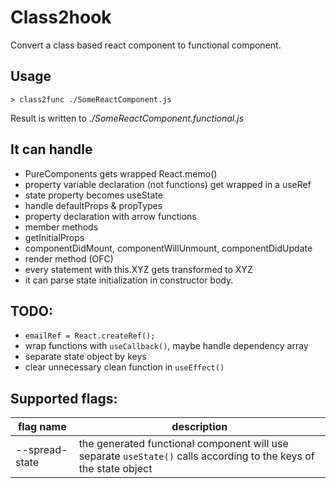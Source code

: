 # Class2hook

Convert a class based react component to functional component.

## Usage

```
> class2func ./SomeReactComponent.js
```

Result is written to _./SomeReactComponent.functional.js_

## It can handle

- PureComponents gets wrapped React.memo()
- property variable declaration (not functions) get wrapped in a useRef
- state property becomes useState
- handle defaultProps & propTypes
- property declaration with arrow functions
- member methods
- getInitialProps
- componentDidMount, componentWillUnmount, componentDidUpdate
- render method (OFC)
- every statement with this.XYZ gets transformed to XYZ
- it can parse state initialization in constructor body.

## TODO:

- `emailRef = React.createRef();`
- wrap functions with `useCallback()`, maybe handle dependency array
- separate state object by keys
- clear unnecessary clean function in `useEffect()`

## Supported flags:

| flag name      | description                                                                                                       |
| -------------- | ----------------------------------------------------------------------------------------------------------------- |
| --spread-state | the generated functional component will use separate `useState()` calls according to the keys of the state object |
